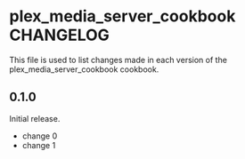 # plex_media_server_cookbook CHANGELOG

This file is used to list changes made in each version of the plex_media_server_cookbook cookbook.

## 0.1.0

Initial release.

- change 0
- change 1
